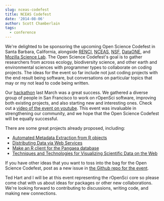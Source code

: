 ```yaml
---
slug: nceas-codefest
title: NCEAS Codefest
date: '2014-08-06'
author: Scott Chamberlain
tags:
  - conference
---
```


We're delighted to be sponsoring the upcoming Open Science Codefest in Santa Barbara, California, alongside [RENCI](https://renci.org/), [NCEAS](https://www.nceas.ucsb.edu/), [NSF](https://www.nsf.gov/), [DataONE](https://www.dataone.org/), and [Mozilla Science Lab](https://mozillascience.org/).  The Open Science Codefest's goal is to gather researchers from across ecology, biodiversity science, and other earth and environmental sciences with programmer types to collaborate on coding projects. The ideas for the event so far include not just coding projects with the end result being software, but conversations on particular topics that may or my not lead to code being written.

Our [hackathon](https://ropensci.org/blog/2014/05/14/ropenhack//) last March was a great success. We gathered a diverse group of people in San Francisco to work on rOpenSci software, improving both existing projects, and also starting new and interesting ones. Check out a [video of the event on youtube](http://www.youtube.com/watch?v=iUcm5COsKJo). This event was invaluable in strengthening our community, and we hope that the Open Science Codefest will be equally successful.

There are some great projects already proposed, including:

* [Automated Metadata Extraction from R objects](https://github.com/NCEAS/open-science-codefest/issues/21)
* [Distributing Data via Web Services](https://github.com/NCEAS/open-science-codefest/issues/19)
* [Make an R client for the Pangaea database](https://github.com/NCEAS/open-science-codefest/issues/16)
* [Techniques and Technologies for Visualizing Scientific Data on the Web](https://github.com/NCEAS/open-science-codefest/issues/2)

If you have other ideas that you want to toss into the bag for the Open Science Codefest, post as a new issue in [the Github repo for the event](https://github.com/NCEAS/open-science-codefest/issues/new).

Ted Hart and I will be at this event representing the rOpenSci core so please come chat with us about ideas for packages or other new collaborations. We're looking forward to contributing to discussions, writing code, and making new connections.
